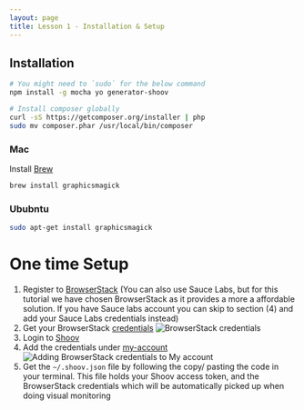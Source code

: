 ```yaml
---
layout: page
title: Lesson 1 - Installation & Setup
---
```


## Installation

```bash
# You might need to `sudo` for the below command
npm install -g mocha yo generator-shoov

# Install composer globally
curl -sS https://getcomposer.org/installer | php
sudo mv composer.phar /usr/local/bin/composer
```

### Mac

Install [Brew](http://brew.sh/)

```bash
brew install graphicsmagick
```

### Ububntu

```bash
sudo apt-get install graphicsmagick
```

# One time Setup

1. Register to [BrowserStack](http://www.browserstack.com/) (You can also use Sauce Labs, but for this tutorial we have chosen BrowserStack as it provides a more a affordable solution. If you have Sauce labs account you can skip to section (4) and add your Sauce Labs credentials instead)
1. Get your BrowserStack [credentials](https://www.browserstack.com/automate)
![BrowserStack credentials](/assets/images/tutorials/lesson1/browserstack-credentials.jpg)
1. Login to [Shoov](https://app.shoov.io/)
1. Add the credentials under [my-account](https://app.shoov.io/#/my-account)
![Adding BrowserStack credentials to My account](/assets/images/tutorials/lesson1/my-account.jpg)
1. Get the `~/.shoov.json` file by following the copy/ pasting the code in your terminal. This file holds your Shoov access token, and the BrowserStack credentials which will be automatically picked up when doing visual monitoring
